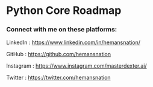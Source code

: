 # Python Core Roadmap

### Connect with me on these platforms:

LinkedIn : https://www.linkedin.com/in/hemansnation/


GitHub : https://github.com/hemansnation


Instagram : https://www.instagram.com/masterdexter.ai/


Twitter : https://twitter.com/hemansnation
